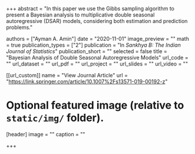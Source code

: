 +++
abstract = "In this paper we use the Gibbs sampling algorithm to present a Bayesian analysis to multiplicative double seasonal autoregressive (DSAR) models, considering both estimation and prediction problems."

authors = ["Ayman A. Amin"]
date = "2020-11-01"
image_preview = ""
math = true
publication_types = ["2"]
publication = "In *Sankhya B: The Indian Journal of Statistics*"
publication_short = ""
selected = false
title = "Bayesian Analysis of Double Seasonal Autoregressive Models"
url_code = ""
url_dataset = ""
url_pdf = ""
url_project = ""
url_slides = ""
url_video = ""

[[url_custom]]
name = "View Journal Article"
url = "https://link.springer.com/article/10.1007%2Fs13571-019-00192-z"

# Optional featured image (relative to `static/img/` folder).
[header]
image = ""
caption = ""

+++
